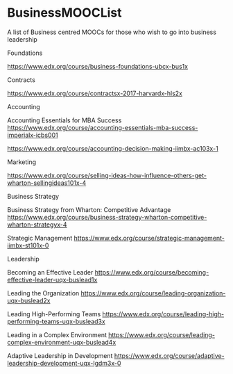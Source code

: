 # BusinessMOOCList
A list of Business centred MOOCs for those who wish to go into business leadership


Foundations

https://www.edx.org/course/business-foundations-ubcx-bus1x


Contracts

https://www.edx.org/course/contractsx-2017-harvardx-hls2x

Accounting


Accounting Essentials for MBA Success
https://www.edx.org/course/accounting-essentials-mba-success-imperialx-icbs001

https://www.edx.org/course/accounting-decision-making-iimbx-ac103x-1



Marketing

https://www.edx.org/course/selling-ideas-how-influence-others-get-wharton-sellingideas101x-4


Business Strategy

Business Strategy from Wharton: Competitive Advantage
https://www.edx.org/course/business-strategy-wharton-competitive-wharton-strategyx-4

Strategic Management
https://www.edx.org/course/strategic-management-iimbx-st101x-0

Leadership

Becoming an Effective Leader
https://www.edx.org/course/becoming-effective-leader-uqx-buslead1x

Leading the Organization
https://www.edx.org/course/leading-organization-uqx-buslead2x

Leading High-Performing Teams
https://www.edx.org/course/leading-high-performing-teams-uqx-buslead3x

Leading in a Complex Environment
https://www.edx.org/course/leading-complex-environment-uqx-buslead4x

Adaptive Leadership in Development
https://www.edx.org/course/adaptive-leadership-development-uqx-lgdm3x-0
